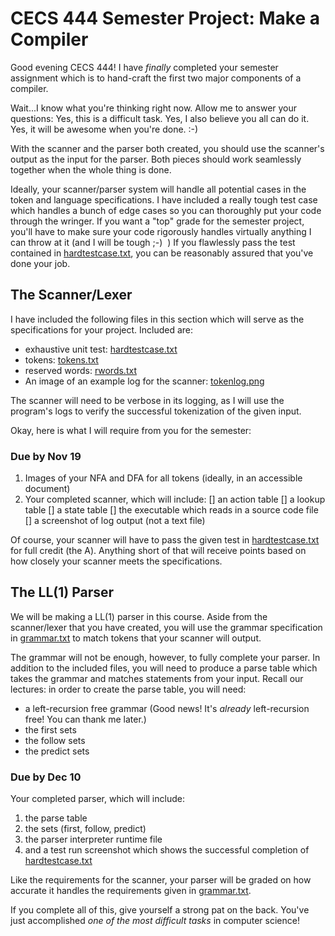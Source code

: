 # CECS 444 Semester Project: Make a Compiler

Good evening CECS 444! I have *finally* completed your semester assignment which is to hand-craft the first two major components of a compiler.

Wait...I know what you're thinking right now. Allow me to answer your questions: Yes, this is a difficult task. Yes, I also believe you all can do it. Yes, it will be awesome when you're done. :-)

With the scanner and the parser both created, you should use the scanner's output as the input for the parser. Both pieces should work seamlessly together when the whole thing is done.

Ideally, your scanner/parser system will handle all potential cases in the token and language specifications. I have included a really tough test case which handles a bunch of edge cases so you can thoroughly put your code through the wringer. If you want a "top" grade for the semester project, you'll have to make sure your code rigorously handles virtually anything I can throw at it (and I will be tough ;-)  ) If you flawlessly pass the test contained in [hardtestcase.txt](lexer/hardtestcase.txt), you can be reasonably assured that you've done your job.

## The Scanner/Lexer

I have included the following files in this section which will serve as the specifications for your project. Included are:

* exhaustive unit test: [hardtestcase.txt](lexer/hardtestcase.txt)
* tokens: [tokens.txt](lexer/tokens.txt)
* reserved words: [rwords.txt](lexer/rwords.txt)
* An image of an example log for the scanner: [tokenlog.png](lexer/tokenlog.png)

The scanner will need to be verbose in its logging, as I will use the program's logs to verify the successful tokenization of the given input.

Okay, here is what I will require from you for the semester:

### Due by Nov 19

1. Images of your NFA and DFA for all tokens (ideally, in an accessible document)
2. Your completed scanner, which will include:
   [] an action table
   [] a lookup table
   [] a state table
   [] the executable which reads in a source code file
   [] a screenshot of log output (not a text file)

Of course, your scanner will have to pass the given test in [hardtestcase.txt](hardtestcase.txt) for full credit (the A). Anything short of that will receive points based on how closely your scanner meets the specifications.

## The LL(1) Parser

We will be making a LL(1) parser in this course. Aside from the scanner/lexer that you have created, you will use the grammar specification in [grammar.txt](parser/grammar.txt) to match tokens that your scanner will output.

The grammar will not be enough, however, to fully complete your parser. In addition to the included files, you will need to produce a parse table which takes the grammar and matches statements from your input. Recall our lectures: in order to create the parse table, you will need:

* a left-recursion free grammar (Good news! It's *already* left-recursion free! You can thank me later.)
* the first sets
* the follow sets
* the predict sets

### Due by Dec 10

Your completed parser, which will include:

1. the parse table
2. the sets (first, follow, predict)
3. the parser interpreter runtime file
4. and a test run screenshot which shows the successful completion of [hardtestcase.txt](lexer/hardtestcase.txt)

Like the requirements for the scanner, your parser will be graded on how accurate it handles the requirements given in [grammar.txt](parser/grammar.txt).

If you complete all of this, give yourself a strong pat on the back. You've just accomplished *one of the most difficult tasks* in computer science!
